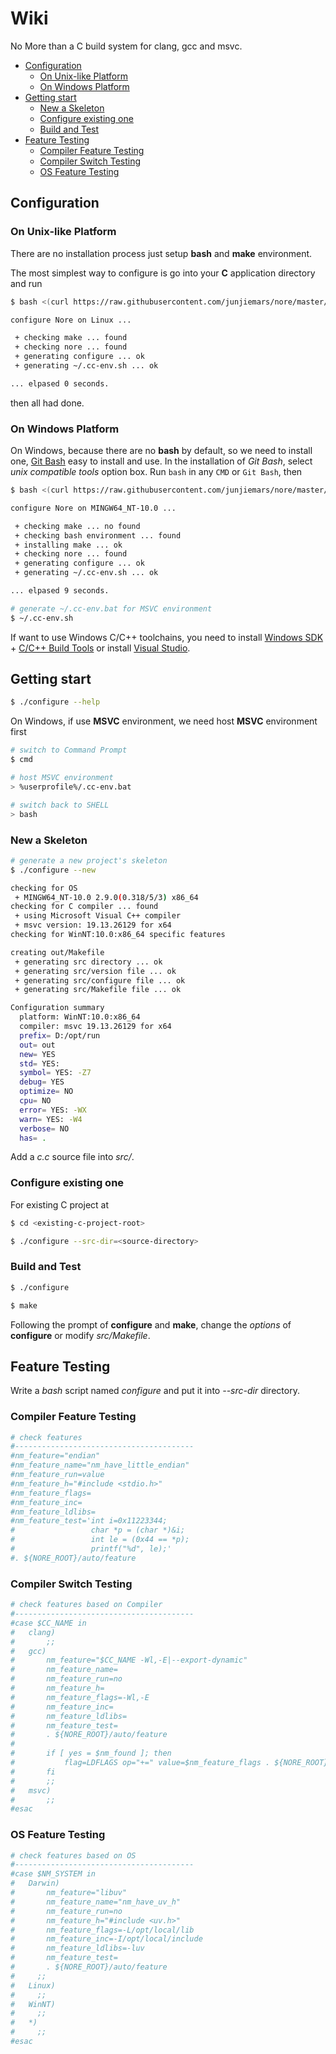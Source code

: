 # Wiki

No More than a C build system for clang, gcc and msvc.


* [Configuration](#configuration)
  * [On Unix-like Platform](#on-unix-like-platform)
  * [On Windows Platform](#on-windows-platform)
* [Getting start](#getting-start)
  * [New a Skeleton](#new-a-skeleton)
  * [Configure existing one](#configure-existing-one)
  * [Build and Test](#build-and-test)
* [Feature Testing](#feature-testing)
  * [Compiler Feature Testing](#compiler-feature-testing)
  * [Compiler Switch Testing](#compiler-switch-testing)
  * [OS Feature Testing](#os-feature-testing)
  

## Configuration

### On Unix-like Platform

There are no installation process just setup __bash__ and __make__ environment. 

The most simplest way to configure is go into your __C__ application directory and run 
```sh
$ bash <(curl https://raw.githubusercontent.com/junjiemars/nore/master/bootstrap.sh)

configure Nore on Linux ...

 + checking make ... found
 + checking nore ... found
 + generating configure ... ok
 + generating ~/.cc-env.sh ... ok

... elpased 0 seconds.
```
then all had done.

### On Windows Platform

On Windows, because there are no __bash__ by default, so we need to install one, [Git Bash](https://git-scm.com/downloads) easy to install and use.
In the installation of _Git Bash_, select _unix compatible tools_ option box. Run ```bash``` in any ```CMD``` or ```Git Bash```, then
```sh
$ bash <(curl https://raw.githubusercontent.com/junjiemars/nore/master/bootstrap.sh)

configure Nore on MINGW64_NT-10.0 ...

 + checking make ... no found
 + checking bash environment ... found
 + installing make ... ok
 + checking nore ... found
 + generating configure ... ok
 + generating ~/.cc-env.sh ... ok

... elpased 9 seconds.

# generate ~/.cc-env.bat for MSVC environment
$ ~/.cc-env.sh
```

If want to use Windows C/C++ toolchains, you need to install [Windows SDK](https://developer.microsoft.com/en-US/windows/downloads/windows-10-sdk) + [C/C++ Build Tools](http://landinghub.visualstudio.com/visual-cpp-build-tools) or install [Visual Studio](https://www.visualstudio.com/).


## Getting start

```sh
$ ./configure --help
```

On Windows, if use __MSVC__ environment, we need host __MSVC__ environment first
```sh
# switch to Command Prompt
$ cmd

# host MSVC environment
> %userprofile%/.cc-env.bat

# switch back to SHELL
> bash
```

### New a Skeleton

```sh
# generate a new project's skeleton
$ ./configure --new

checking for OS
 + MINGW64_NT-10.0 2.9.0(0.318/5/3) x86_64
checking for C compiler ... found
 + using Microsoft Visual C++ compiler
 + msvc version: 19.13.26129 for x64
checking for WinNT:10.0:x86_64 specific features

creating out/Makefile
 + generating src directory ... ok
 + generating src/version file ... ok
 + generating src/configure file ... ok
 + generating src/Makefile file ... ok

Configuration summary
  platform: WinNT:10.0:x86_64
  compiler: msvc 19.13.26129 for x64
  prefix= D:/opt/run
  out= out
  new= YES
  std= YES:
  symbol= YES: -Z7
  debug= YES
  optimize= NO
  cpu= NO
  error= YES: -WX
  warn= YES: -W4
  verbose= NO
  has= .
```

Add a _c.c_ source file into _src/_.


### Configure existing one

For existing C project at _<existing-c-project-root>_

```sh
$ cd <existing-c-project-root>

$ ./configure --src-dir=<source-directory>

```

### Build and Test

```sh
$ ./configure

$ make
```

Following the prompt of __configure__ and __make__, change the _options_ of __configure__ or modify _src/Makefile_.

## Feature Testing

Write a _bash_ script named _configure_ and put it into _--src-dir_ directory.

### Compiler Feature Testing

```sh
# check features
#----------------------------------------
#nm_feature="endian"
#nm_feature_name="nm_have_little_endian"
#nm_feature_run=value
#nm_feature_h="#include <stdio.h>"
#nm_feature_flags=
#nm_feature_inc=
#nm_feature_ldlibs=
#nm_feature_test='int i=0x11223344;
#                 char *p = (char *)&i;
#             	  int le = (0x44 == *p);
#                 printf("%d", le);'
#. ${NORE_ROOT}/auto/feature

```


### Compiler Switch Testing

```sh
# check features based on Compiler
#----------------------------------------
#case $CC_NAME in
#	clang)
#		;;
#	gcc)
#		nm_feature="$CC_NAME -Wl,-E|--export-dynamic"
#		nm_feature_name=
#		nm_feature_run=no
#		nm_feature_h=
#		nm_feature_flags=-Wl,-E
#		nm_feature_inc=
#		nm_feature_ldlibs=
#		nm_feature_test=
#		. ${NORE_ROOT}/auto/feature
#
#		if [ yes = $nm_found ]; then
#			flag=LDFLAGS op="+=" value=$nm_feature_flags . ${NORE_ROOT}/auto/make_define
#		fi
#		;;
#	msvc)
#		;;
#esac
```

### OS Feature Testing

```sh
# check features based on OS
#----------------------------------------
#case $NM_SYSTEM in
#	Darwin)
#		nm_feature="libuv"
#		nm_feature_name="nm_have_uv_h"
#		nm_feature_run=no
#		nm_feature_h="#include <uv.h>"
#		nm_feature_flags=-L/opt/local/lib
#		nm_feature_inc=-I/opt/local/include
#		nm_feature_ldlibs=-luv
#		nm_feature_test=
#		. ${NORE_ROOT}/auto/feature
#	  ;;
#	Linux)
#	  ;;
#	WinNT)
#	  ;;
#	*)
#	  ;;
#esac

```
